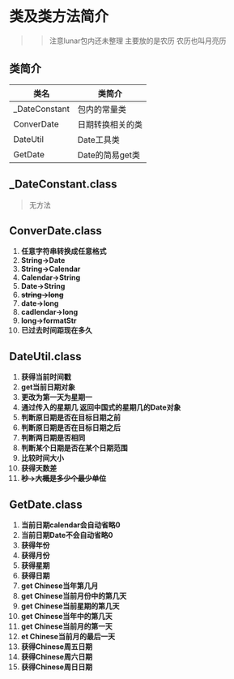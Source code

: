 类及类方法简介
==
>>注意lunar包内还未整理 主要放的是农历 农历也叫月亮历

类简介
--
类名|类简介
---|---
_DateConstant|包内的常量类
ConverDate|日期转换相关的类
DateUtil|Date工具类
GetDate|Date的简易get类

_DateConstant.class
--
>无方法

ConverDate.class
--
>
1. **任意字符串转换成任意格式**
1. **String->Date**
1. **String->Calendar**
1. **Calendar->String**
1. **Date->String**
1. **~~string->long~~**
1. **date->long**
1. **cadlendar->long**
1. **long->formatStr**
1. **已过去时间距现在多久**

DateUtil.class
--
>
1. **获得当前时间戳**
1. **get当前日期对象**
1. **更改为第一天为星期一**
1. **通过传入的星期几 返回中国式的星期几的Date对象**
1. **判断原日期是否在目标日期之前**
1. **判断原日期是否在目标日期之后**
1. **判断两日期是否相同**
1. **判断某个日期是否在某个日期范围**
1. **比较时间大小**
1. **获得天数差**
1. **~~秒->大概是多少个最少单位~~**

GetDate.class
--
>
1. **当前日期calendar会自动省略0**
1. **当前日期Date不会自动省略0**
1. **获得年份**
1. **获得月份**
1. **获得星期**
1. **获得日期**
1. **get Chinese当年第几月**
1. **get Chinese当前月份中的第几天**
1. **get Chinese当前星期的第几天**
1. **get Chinese当年中的第几天**
1. **get Chinese当前月的第一天**
1. **et Chinese当前月的最后一天**
1. **获得Chinese周五日期**
1. **获得Chinese周六日期**
1. **获得Chinese周日日期**
